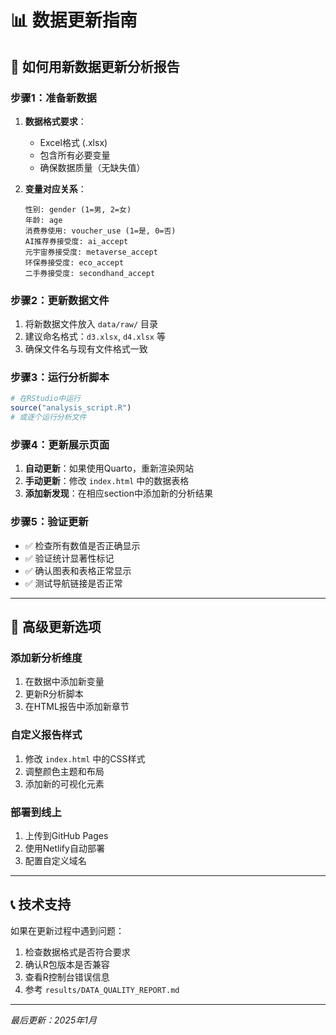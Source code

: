 # 📊 数据更新指南

## 🎯 如何用新数据更新分析报告

### 步骤1：准备新数据
1. **数据格式要求**：
   - Excel格式 (.xlsx)
   - 包含所有必要变量
   - 确保数据质量（无缺失值）

2. **变量对应关系**：
   ```
   性别: gender (1=男, 2=女)
   年龄: age
   消费券使用: voucher_use (1=是, 0=否)
   AI推荐券接受度: ai_accept
   元宇宙券接受度: metaverse_accept
   环保券接受度: eco_accept
   二手券接受度: secondhand_accept
   ```

### 步骤2：更新数据文件
1. 将新数据文件放入 `data/raw/` 目录
2. 建议命名格式：`d3.xlsx`, `d4.xlsx` 等
3. 确保文件名与现有文件格式一致

### 步骤3：运行分析脚本
```r
# 在RStudio中运行
source("analysis_script.R")
# 或逐个运行分析文件
```

### 步骤4：更新展示页面
1. **自动更新**：如果使用Quarto，重新渲染网站
2. **手动更新**：修改 `index.html` 中的数据表格
3. **添加新发现**：在相应section中添加新的分析结果

### 步骤5：验证更新
- ✅ 检查所有数值是否正确显示
- ✅ 验证统计显著性标记
- ✅ 确认图表和表格正常显示
- ✅ 测试导航链接是否正常

---

## 🔧 高级更新选项

### 添加新分析维度
1. 在数据中添加新变量
2. 更新R分析脚本
3. 在HTML报告中添加新章节

### 自定义报告样式
1. 修改 `index.html` 中的CSS样式
2. 调整颜色主题和布局
3. 添加新的可视化元素

### 部署到线上
1. 上传到GitHub Pages
2. 使用Netlify自动部署
3. 配置自定义域名

---

## 📞 技术支持

如果在更新过程中遇到问题：
1. 检查数据格式是否符合要求
2. 确认R包版本是否兼容
3. 查看R控制台错误信息
4. 参考 `results/DATA_QUALITY_REPORT.md`

---

*最后更新：2025年1月*